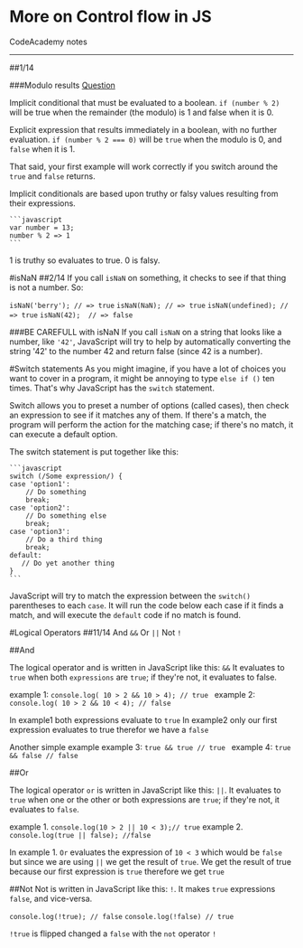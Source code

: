 # More on Control flow in JS 
CodeAcademy notes
___
##1/14

###Modulo results
[Question](http://www.codecademy.com/forum_questions/54e50efc76b8fe1900003fc8)

Implicit conditional that must be evaluated to a boolean.
`if (number % 2)`
will be true when the remainder (the modulo) is 1 and false when it is 0.

Explicit expression that results immediately in a boolean, with no further evaluation.
`if (number % 2 === 0)`
will be `true` when the modulo is 0, and `false` when it is 1.

That said, your first example will work correctly if you switch around the `true` and `false` returns.

Implicit conditionals are based upon truthy or falsy values resulting from their expressions.

    ```javascript
    var number = 13;
    number % 2 => 1
    ```
1 is truthy so evaluates to true. 0 is falsy.

#isNaN 
##2/14
If you call `isNaN` on something, it checks to see if that thing is not a number. So:

`isNaN('berry'); // => true`
`isNaN(NaN); // => true`
`isNaN(undefined); // => true`
`isNaN(42);  // => false`

###BE CAREFULL with isNaN
If you call `isNaN` on a string that looks like a number, like `'42'`, JavaScript will try to help by automatically converting the string '42' to the number 42 and return false (since 42 is a number).

#Switch statements
As you might imagine, if you have a lot of choices you want to cover in a program, it might be annoying to type `else if ()` ten times. That's why JavaScript has the `switch` statement.

Switch allows you to preset a number of options (called cases), then check an expression to see if it matches any of them. If there's a match, the program will perform the action for the matching case; if there's no match, it can execute a default option.

The switch statement is put together like this:

    ```javascript
    switch (/Some expression/) {
    case 'option1':
        // Do something
        break;
    case 'option2':
        // Do something else
        break;
    case 'option3':
        // Do a third thing
        break;
    default:
       // Do yet another thing
    }
    ```

JavaScript will try to match the expression between the `switch()` parentheses to each `case`. It will run the code below each case if it finds a match, and will execute the `default` code if no match is found.

#Logical Operators
##11/14
And `&&`
Or `||`
Not `!`

##And

The logical operator and is written in JavaScript like this: `&&` It evaluates to `true` when both `expressions` are `true`; if they're not, it evaluates to false.

example 1: `console.log( 10 > 2 && 10 > 4); // true `
example 2: `console.log( 10 > 2 && 10 < 4); // false `

In example1 both expressions evaluate to `true`
In example2 only our first expression evaluates to true therefor we have a `false`

Another simple example 
example 3: `true && true // true `
example 4: `true && false // false `


##Or 

The logical operator `or` is written in JavaScript like this: `||`. It evaluates to `true` when one or the other or both expressions are `true`; if they're not, it evaluates to `false`.
 

example 1. `console.log(10 > 2 || 10 < 3);// true`
example 2. `console.log(true || false); //false`

In example 1. `Or` evaluates  the expression of `10 < 3` which would be `false` but since we are using `||` we get the result of `true`. We get the result of true because our first expression is `true` therefore we get `true` 

##Not 
Not is written in JavaScript like this: `!`. It makes `true` expressions `false`, and vice-versa.

`console.log(!true); // false`
`console.log(!false) // true`

`!true` is flipped changed a `false` with the `not` operator `!`

